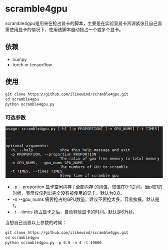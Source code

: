 # scramble4gpu

scramble4gpu是用来在抢占显卡的脚本，主要是在实验室显卡资源紧张且自己亟需使用显卡的情况下，使用该脚本自动抢占一个或多个显卡。

## 依赖

- numpy
- torch or tensorflow

## 使用

```shell
git clone https://github.com/ilikewind/scramble4gpu.git
cd scramble4gpu
python scramble4gpu.py
```

### 可选参数

![](doc\optional_arg.png)

- -p --proportion 显卡空闲内存 / 全部内存 的阈值，取值在0-1之间。当p取1的时候，表示仅仅列出完全没有被使用的显卡。默认为0.8。
- -n --gpu_nums 需要抢占的GPU数量，建议不要抢太多，容易挨揍。默认是1。
- -t --times 抢占显卡之后，自动释放显卡的时间。默认是6万秒。

当想自己设置以上参数的时候：

```shell
git clone https://github.com/ilikewind/scramble4gpu.git
cd scramble4gpu
python scramble4gpu.py -p 0.9 -n 4 -t 10000
```